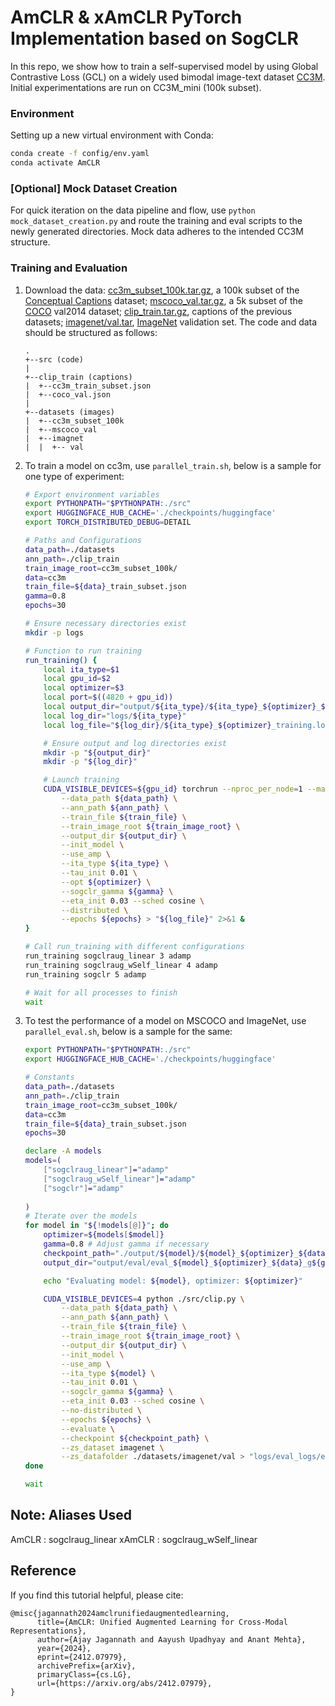 # AmCLR & xAmCLR PyTorch Implementation based on SogCLR

In this repo, we show how to train a self-supervised model by using Global Contrastive Loss (GCL) on a widely used bimodal image-text dataset [CC3M](https://ai.google.com/research/ConceptualCaptions/download). Initial experimentations are run on CC3M_mini (100k subset).

### Environment

Setting up a new virtual environment with Conda:
````bash
conda create -f config/env.yaml
conda activate AmCLR
````

### [Optional] Mock Dataset Creation

For quick iteration on the data pipeline and flow, use `python mock_dataset_creation.py` and route the training and eval scripts to the newly generated directories. Mock data adheres to the intended CC3M structure. 

### Training and Evaluation

1. Download the data: [cc3m_subset_100k.tar.gz](https://drive.google.com/file/d/142zQjlOw0Xw4tKzXMrQjYE6NtGRTeasT/view?usp=drive_link), a 100k subset of the [Conceptual Captions](https://ai.google.com/research/ConceptualCaptions/) dataset; [mscoco_val.tar.gz](https://drive.google.com/file/d/142tMsnclHTTPpnTXHSeNgTUlBk4She6o/view?usp=drive_link), a 5k subset of the [COCO](https://cocodataset.org/#home) val2014 dataset; [clip_train.tar.gz](https://drive.google.com/file/d/142xxRoMaHxX3BIfCw_1b_G_dgu-02Yq3/view?usp=drive_link), captions of the previous datasets; [imagenet/val.tar](https://drive.google.com/file/d/1NXhfhwFy-nhdABACkodgYqm9pomDKE39/view?usp=sharing), [ImageNet](https://www.image-net.org/challenges/LSVRC/index.php) validation set. The code and data should be structured as follows:
    ```
    .
    +--src (code)
    |
    +--clip_train (captions)
    |  +--cc3m_train_subset.json
    |  +--coco_val.json
    |
    +--datasets (images)
    |  +--cc3m_subset_100k
    |  +--mscoco_val
    |  +--imagnet
    |  |  +-- val
    ```
2. To train a model on cc3m, use `parallel_train.sh`, below is a sample for one type of experiment:
    ```bash
    # Export environment variables
    export PYTHONPATH="$PYTHONPATH:./src"
    export HUGGINGFACE_HUB_CACHE='./checkpoints/huggingface'
    export TORCH_DISTRIBUTED_DEBUG=DETAIL  

    # Paths and Configurations
    data_path=./datasets
    ann_path=./clip_train
    train_image_root=cc3m_subset_100k/
    data=cc3m
    train_file=${data}_train_subset.json
    gamma=0.8
    epochs=30

    # Ensure necessary directories exist
    mkdir -p logs

    # Function to run training
    run_training() {
        local ita_type=$1
        local gpu_id=$2
        local optimizer=$3
        local port=$((4820 + gpu_id))
        local output_dir="output/${ita_type}/${ita_type}_${optimizer}_${data}_g${gamma}_e${epochs}"
        local log_dir="logs/${ita_type}"
        local log_file="${log_dir}/${ita_type}_${optimizer}_training.log"

        # Ensure output and log directories exist
        mkdir -p "${output_dir}"
        mkdir -p "${log_dir}"

        # Launch training
        CUDA_VISIBLE_DEVICES=${gpu_id} torchrun --nproc_per_node=1 --master_port=${port} ./src/clip.py \
            --data_path ${data_path} \
            --ann_path ${ann_path} \
            --train_file ${train_file} \
            --train_image_root ${train_image_root} \
            --output_dir ${output_dir} \
            --init_model \
            --use_amp \
            --ita_type ${ita_type} \
            --tau_init 0.01 \
            --opt ${optimizer} \
            --sogclr_gamma ${gamma} \
            --eta_init 0.03 --sched cosine \
            --distributed \
            --epochs ${epochs} > "${log_file}" 2>&1 &
    }

    # Call run_training with different configurations
    run_training sogclraug_linear 3 adamp
    run_training sogclraug_wSelf_linear 4 adamp
    run_training sogclr 5 adamp

    # Wait for all processes to finish
    wait

    ```
3. To test the performance of a model on MSCOCO and ImageNet, use `parallel_eval.sh`, below is a sample for the same:
    ```bash
    export PYTHONPATH="$PYTHONPATH:./src"
    export HUGGINGFACE_HUB_CACHE='./checkpoints/huggingface'

    # Constants
    data_path=./datasets
    ann_path=./clip_train
    train_image_root=cc3m_subset_100k/
    data=cc3m
    train_file=${data}_train_subset.json
    epochs=30

    declare -A models
    models=(
        ["sogclraug_linear"]="adamp"
        ["sogclraug_wSelf_linear"]="adamp"
        ["sogclr"]="adamp"
        
    )
    # Iterate over the models
    for model in "${!models[@]}"; do
        optimizer=${models[$model]}
        gamma=0.8 # Adjust gamma if necessary
        checkpoint_path="./output/${model}/${model}_${optimizer}_${data}_g${gamma}_e${epochs}/checkpoint_30.pth"
        output_dir="output/eval/eval_${model}_${optimizer}_${data}_g${gamma}_e${epochs}"

        echo "Evaluating model: ${model}, optimizer: ${optimizer}"

        CUDA_VISIBLE_DEVICES=4 python ./src/clip.py \
            --data_path ${data_path} \
            --ann_path ${ann_path} \
            --train_file ${train_file} \
            --train_image_root ${train_image_root} \
            --output_dir ${output_dir} \
            --init_model \
            --use_amp \
            --ita_type ${model} \
            --tau_init 0.01 \
            --sogclr_gamma ${gamma} \
            --eta_init 0.03 --sched cosine \
            --no-distributed \
            --epochs ${epochs} \
            --evaluate \
            --checkpoint ${checkpoint_path} \
            --zs_dataset imagenet \
            --zs_datafolder ./datasets/imagenet/val > "logs/eval_logs/eval_${model}_${optimizer}.log" 2>&1 &
    done

    wait
    ```

## Note: Aliases Used
AmCLR : sogclraug_linear
xAmCLR : sogclraug_wSelf_linear

## Reference
If you find this tutorial helpful, please cite:
```
@misc{jagannath2024amclrunifiedaugmentedlearning,
      title={AmCLR: Unified Augmented Learning for Cross-Modal Representations}, 
      author={Ajay Jagannath and Aayush Upadhyay and Anant Mehta},
      year={2024},
      eprint={2412.07979},
      archivePrefix={arXiv},
      primaryClass={cs.LG},
      url={https://arxiv.org/abs/2412.07979}, 
}
```
